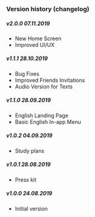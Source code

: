 ### Version history (changelog)

##### v2.0.0 *07.11.2019*
- New Home Screen
- Improved UI/UX

##### v1.1.1 *28.10.2019*
- Bug Fixes
- Improved Friends Invitations
- Audio Version for Texts

##### v1.1.0 *28.09.2019*
- English Landing Page
- Basic English In-app Menu

##### v1.0.2 *04.09.2019*
- Study plans

##### v1.0.1 *28.08.2019*
- Press kit

##### v1.0.0 *24.08.2019*
- Initial version
